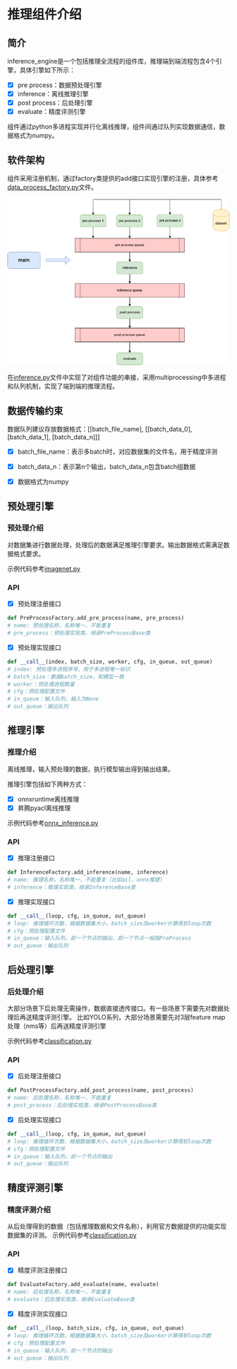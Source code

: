 # 推理组件介绍

## 简介
inference_engine是一个包括推理全流程的组件库，推理端到端流程包含4个引擎，具体引擎如下所示： 

- [x] pre process：数据预处理引擎
- [x] inference：离线推理引擎
- [x] post process：后处理引擎
- [x] evaluate：精度评测引擎

组件通过python多进程实现并行化离线推理，组件间通过队列实现数据通信，数据格式为numpy。

## 软件架构

组件采用注册机制，通过factory类提供的add接口实现引擎的注册，具体参考[data_process_factory.py](./data_process_factory.py)文件。

![软件架构](../../docs/img/inference.png)

在[inference.py](../tools/inference.py)文件中实现了对组件功能的串接，采用multiprocessing中多进程和队列机制，实现了端到端的推理流程。


## 数据传输约束

数据队列建议存放数据格式：[[batch_file_name], [[batch_data_0], [batch_data_1], [batch_data_n]]]

- [x] batch_file_name：表示多batch时，对应数据集的文件名，用于精度评测

- [x] batch_data_n：表示第n个输出，batch_data_n包含batch组数据
- [x] 数据格式为numpy


## 预处理引擎

### 预处理介绍

对数据集进行数据处理，处理后的数据满足推理引擎要求。输出数据格式需满足数据格式要求。

示例代码参考[imagenet.py](./pre_process/vision/imagenet.py)

### API

- [x] 预处理注册接口

```python
def PreProcessFactory.add_pre_process(name, pre_process)
# name: 预处理名称，名称唯一，不能重复
# pre_process：预处理实现类，继承PreProcessBase类
```

- [x] 预处理实现接口
```python
def __call__(index, batch_size, worker, cfg, in_queue, out_queue)
# index: 预处理多进程序号，用于多进程唯一标识
# batch_size：数据batch_size，和模型一致
# worker：预处理进程数量
# cfg：预处理配置文件
# in_queue：输入队列，输入为None
# out_queue：输出队列
```

## 推理引擎
### 推理介绍
离线推理，输入预处理的数据，执行模型输出得到输出结果。

推理引擎包括如下两种方式：
- [x] onnxruntime离线推理
- [x] 昇腾pyacl离线推理

示例代码参考[onnx_inference.py](./inference/onnx_inference.py)

### API

- [x] 推理注册接口
```python
def InferenceFactory.add_inference(name, inference)
# name: 推理名称，名称唯一，不能重复（比如acl、onnx推理）
# inference：推理实现类，继承InferenceBase类
```

- [x] 推理实现接口
```python
def __call__(loop, cfg, in_queue, out_queue)
# loop: 推理循环次数，根据数据集大小、batch_size及worker计算得到loop次数
# cfg：预处理配置文件
# in_queue：输入队列，前一个节点的输出，前一个节点一般指PreProcess
# out_queue：输出队列
```

## 后处理引擎
### 后处理介绍
大部分场景下后处理无需操作，数据直接透传接口。有一些场景下需要先对数据处理后再送精度评测引擎。
比如YOLO系列，大部分场景需要先对3层feature map处理（nms等）后再送精度评测引擎

示例代码参考[classification.py](./post_process/vision/classification.py)

### API

- [x] 后处理注册接口
```python
def PostProcessFactory.add_post_process(name, post_process)
# name: 后处理名称，名称唯一，不能重复
# post_process：后处理实现类，继承PostProcessBase类
```

- [x] 后处理实现接口
```python
def __call__(loop, cfg, in_queue, out_queue)
# loop: 推理循环次数，根据数据集大小、batch_size及worker计算得到loop次数
# cfg：预处理配置文件
# in_queue：输入队列，前一个节点的输出
# out_queue：输出队列
```

## 精度评测引擎
### 精度评测介绍
从后处理得到的数据（包括推理数据和文件名称），利用官方数据提供的功能实现数据集的评测。
示例代码参考[classification.py](./evaluate/vision/classification.py)

### API

- [x] 精度评测注册接口
```python
def EvaluateFactory.add_evaluate(name, evaluate)
# name: 后处理名称，名称唯一，不能重复
# evaluate：后处理实现类，继承EvaluateBase类
```

- [x] 精度评测实现接口
```python
def __call__(loop, batch_size, cfg, in_queue, out_queue)
# loop: 推理循环次数，根据数据集大小、batch_size及worker计算得到loop次数
# cfg：预处理配置文件
# in_queue：输入队列，前一个节点的输出
# out_queue：输出队列
```
